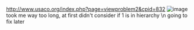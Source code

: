 http://www.usaco.org/index.php?page=viewproblem2&cpid=832
![image](https://github.com/froge159/usaco_training/assets/87875402/df75ee20-3d34-4f19-9921-af72e48e8c34)
took me way too long, at first didn't consider if 1 is in hierarchy
\n going to fix later
